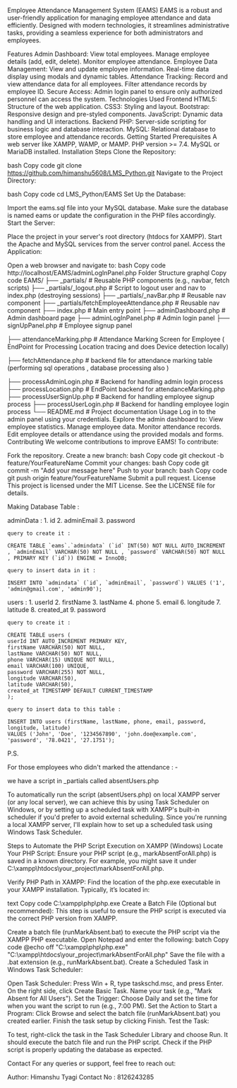 Employee Attendance Management System (EAMS)
EAMS is a robust and user-friendly application for managing employee attendance and data efficiently. Designed with modern technologies, it streamlines administrative tasks, providing a seamless experience for both administrators and employees.

Features
Admin Dashboard:
View total employees.
Manage employee details (add, edit, delete).
Monitor employee attendance.
Employee Data Management:
View and update employee information.
Real-time data display using modals and dynamic tables.
Attendance Tracking:
Record and view attendance data for all employees.
Filter attendance records by employee ID.
Secure Access:
Admin login panel to ensure only authorized personnel can access the system.
Technologies Used
Frontend
HTML5: Structure of the web application.
CSS3: Styling and layout.
Bootstrap: Responsive design and pre-styled components.
JavaScript: Dynamic data handling and UI interactions.
Backend
PHP: Server-side scripting for business logic and database interaction.
MySQL: Relational database to store employee and attendance records.
Getting Started
Prerequisites
A web server like XAMPP, WAMP, or MAMP.
PHP version >= 7.4.
MySQL or MariaDB installed.
Installation Steps
Clone the Repository:

bash
Copy code
git clone https://github.com/himanshu5608/LMS_Python.git
Navigate to the Project Directory:

bash
Copy code
cd LMS_Python/EAMS
Set Up the Database:

Import the eams.sql file into your MySQL database.
Make sure the database is named eams or update the configuration in the PHP files accordingly.
Start the Server:

Place the project in your server's root directory (htdocs for XAMPP).
Start the Apache and MySQL services from the server control panel.
Access the Application:

Open a web browser and navigate to:
bash
Copy code
http://localhost/EAMS/adminLogInPanel.php
Folder Structure
graphql
Copy code
EAMS/
├── _partials/               # Reusable PHP components (e.g., navbar, fetch scripts)
├── _partials/_logout.php    # Script to logout user and nav to index.php (destroying sessions)
├── _partials/_navBar.php    # Reusable nav component
├── _partials/fetchEmployeeAttendance.php    # Reusable nav component
├── index.php                # Main entry point
├── adminDashboard.php       # Admin dashboard page
├── adminLogInPanel.php      # Admin login panel
├── signUpPanel.php          # Employee signup panel

├── attendanceMarking.php    # Attendance Marking Screen for Employee ( EndPoint  for Processing  Location tracing and does Device detection locally)

├── fetchAttendance.php      # backend file for attendance marking table (performing sql operations , database processing also )

├── processAdminLogin.php    # Backend for handling admin login process
├── processLocation.php      # EndPoint backend for attendanceMarking.php
├── processUserSignUp.php    # Backend for handling employee signup process
├── processUserLogin.php     # Backend for handling employee login process
└── README.md                # Project documentation
Usage
Log in to the admin panel using your credentials.
Explore the admin dashboard to:
View employee statistics.
Manage employee data.
Monitor attendance records.
Edit employee details or attendance using the provided modals and forms.
Contributing
We welcome contributions to improve EAMS! To contribute:

Fork the repository.
Create a new branch:
bash
Copy code
git checkout -b feature/YourFeatureName
Commit your changes:
bash
Copy code
git commit -m "Add your message here"
Push to your branch:
bash
Copy code
git push origin feature/YourFeatureName
Submit a pull request.
License
This project is licensed under the MIT License. See the LICENSE file for details.


Making Database Table :

adminData :
    1. id 
    2. adminEmail
    3. password

    query to create it : 

    CREATE TABLE `eams`.`admindata` (`id` INT(50) NOT NULL AUTO_INCREMENT , `adminEmail` VARCHAR(50) NOT NULL , `password` VARCHAR(50) NOT NULL , PRIMARY KEY (`id`)) ENGINE = InnoDB;

    query to insert data in it :

    INSERT INTO `admindata` (`id`, `adminEmail`, `password`) VALUES ('1', 'admin@gmail.com', 'admin90');

users :
    1. userId
    2. firstName
    3. lastName
    4. phone
    5. email
    6. longitude
    7. latitude
    8. created_at
    9. password

    query to create it : 

    CREATE TABLE users (
    userId INT AUTO_INCREMENT PRIMARY KEY,
    firstName VARCHAR(50) NOT NULL,
    lastName VARCHAR(50) NOT NULL,
    phone VARCHAR(15) UNIQUE NOT NULL,
    email VARCHAR(100) UNIQUE,
    password VARCHAR(255) NOT NULL,
    longitude VARCHAR(50),
    latitude VARCHAR(50),
    created_at TIMESTAMP DEFAULT CURRENT_TIMESTAMP
    );

    query to insert data to this table : 

    INSERT INTO users (firstName, lastName, phone, email, password, longitude, latitude)
    VALUES ('John', 'Doe', '1234567890', 'john.doe@example.com', 'password', '78.0421', '27.1751');





P.S.

For those employees who didn't marked the attendance : -

we have a script in _partials called absentUsers.php

To automatically run the script (absentUsers.php) on  local XAMPP server (or any local server), we can achieve this by using Task Scheduler on Windows, or by setting up a scheduled task with XAMPP's built-in scheduler if you'd prefer to avoid external scheduling. Since you're running a local XAMPP server, I'll explain how to set up a scheduled task using Windows Task Scheduler.

Steps to Automate the PHP Script Execution on XAMPP (Windows)
Locate Your PHP Script: Ensure your PHP script (e.g., markAbsentForAll.php) is saved in a known directory. For example, you might save it under C:\xampp\htdocs\your_project\markAbsentForAll.php.

Verify PHP Path in XAMPP: Find the location of the php.exe executable in your XAMPP installation. Typically, it’s located in:

text
Copy code
C:\xampp\php\php.exe
Create a Batch File (Optional but recommended): This step is useful to ensure the PHP script is executed via the correct PHP version from XAMPP.

Create a batch file (runMarkAbsent.bat) to execute the PHP script via the XAMPP PHP executable.
Open Notepad and enter the following:
batch
Copy code
@echo off
"C:\xampp\php\php.exe" "C:\xampp\htdocs\your_project\markAbsentForAll.php"
Save the file with a .bat extension (e.g., runMarkAbsent.bat).
Create a Scheduled Task in Windows Task Scheduler:

Open Task Scheduler: Press Win + R, type taskschd.msc, and press Enter.
On the right side, click Create Basic Task.
Name your task (e.g., "Mark Absent for All Users").
Set the Trigger:
Choose Daily and set the time for when you want the script to run (e.g., 7:00 PM).
Set the Action to Start a Program:
Click Browse and select the batch file (runMarkAbsent.bat) you created earlier.
Finish the task setup by clicking Finish.
Test the Task:

To test, right-click the task in the Task Scheduler Library and choose Run. It should execute the batch file and run the PHP script.
Check if the PHP script is properly updating the database as expected.


Contact
For any queries or support, feel free to reach out:

Author: Himanshu Tyagi
Contact No : 8126243285
